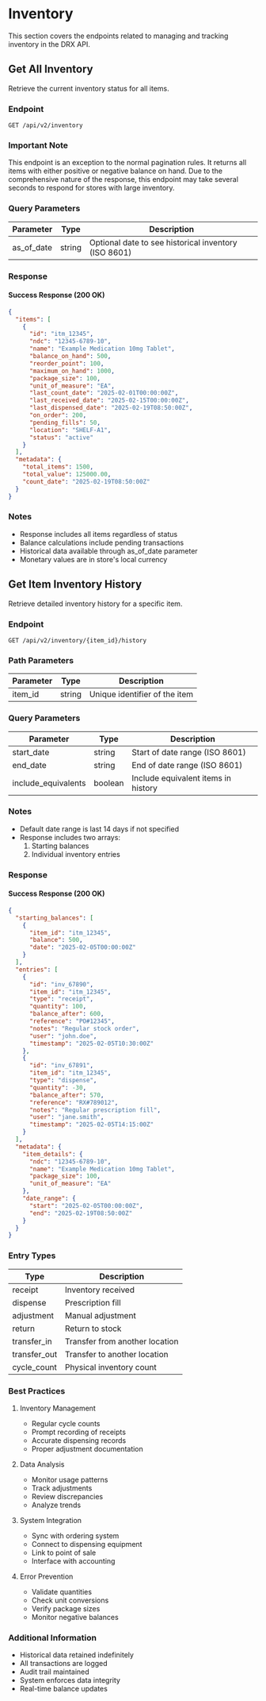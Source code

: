 # Inventory

This section covers the endpoints related to managing and tracking inventory in the DRX API.

## Get All Inventory

Retrieve the current inventory status for all items.

### Endpoint

`GET /api/v2/inventory`

### Important Note

This endpoint is an exception to the normal pagination rules. It returns all items with either positive or negative balance on hand. Due to the comprehensive nature of the response, this endpoint may take several seconds to respond for stores with large inventory.

### Query Parameters

| Parameter | Type | Description |
|-----------|------|-------------|
| as_of_date | string | Optional date to see historical inventory (ISO 8601) |

### Response

#### Success Response (200 OK)

```json
{
  "items": [
    {
      "id": "itm_12345",
      "ndc": "12345-6789-10",
      "name": "Example Medication 10mg Tablet",
      "balance_on_hand": 500,
      "reorder_point": 100,
      "maximum_on_hand": 1000,
      "package_size": 100,
      "unit_of_measure": "EA",
      "last_count_date": "2025-02-01T00:00:00Z",
      "last_received_date": "2025-02-15T00:00:00Z",
      "last_dispensed_date": "2025-02-19T08:50:00Z",
      "on_order": 200,
      "pending_fills": 50,
      "location": "SHELF-A1",
      "status": "active"
    }
  ],
  "metadata": {
    "total_items": 1500,
    "total_value": 125000.00,
    "count_date": "2025-02-19T08:50:00Z"
  }
}
```

### Notes

- Response includes all items regardless of status
- Balance calculations include pending transactions
- Historical data available through as_of_date parameter
- Monetary values are in store's local currency

## Get Item Inventory History

Retrieve detailed inventory history for a specific item.

### Endpoint

`GET /api/v2/inventory/{item_id}/history`

### Path Parameters

| Parameter | Type | Description |
|-----------|------|-------------|
| item_id | string | Unique identifier of the item |

### Query Parameters

| Parameter | Type | Description |
|-----------|------|-------------|
| start_date | string | Start of date range (ISO 8601) |
| end_date | string | End of date range (ISO 8601) |
| include_equivalents | boolean | Include equivalent items in history |

### Notes

- Default date range is last 14 days if not specified
- Response includes two arrays:
  1. Starting balances
  2. Individual inventory entries

### Response

#### Success Response (200 OK)

```json
{
  "starting_balances": [
    {
      "item_id": "itm_12345",
      "balance": 500,
      "date": "2025-02-05T00:00:00Z"
    }
  ],
  "entries": [
    {
      "id": "inv_67890",
      "item_id": "itm_12345",
      "type": "receipt",
      "quantity": 100,
      "balance_after": 600,
      "reference": "PO#12345",
      "notes": "Regular stock order",
      "user": "john.doe",
      "timestamp": "2025-02-05T10:30:00Z"
    },
    {
      "id": "inv_67891",
      "item_id": "itm_12345",
      "type": "dispense",
      "quantity": -30,
      "balance_after": 570,
      "reference": "RX#789012",
      "notes": "Regular prescription fill",
      "user": "jane.smith",
      "timestamp": "2025-02-05T14:15:00Z"
    }
  ],
  "metadata": {
    "item_details": {
      "ndc": "12345-6789-10",
      "name": "Example Medication 10mg Tablet",
      "package_size": 100,
      "unit_of_measure": "EA"
    },
    "date_range": {
      "start": "2025-02-05T00:00:00Z",
      "end": "2025-02-19T08:50:00Z"
    }
  }
}
```

### Entry Types

| Type | Description |
|------|-------------|
| receipt | Inventory received |
| dispense | Prescription fill |
| adjustment | Manual adjustment |
| return | Return to stock |
| transfer_in | Transfer from another location |
| transfer_out | Transfer to another location |
| cycle_count | Physical inventory count |

### Best Practices

1. Inventory Management
   - Regular cycle counts
   - Prompt recording of receipts
   - Accurate dispensing records
   - Proper adjustment documentation

2. Data Analysis
   - Monitor usage patterns
   - Track adjustments
   - Review discrepancies
   - Analyze trends

3. System Integration
   - Sync with ordering system
   - Connect to dispensing equipment
   - Link to point of sale
   - Interface with accounting

4. Error Prevention
   - Validate quantities
   - Check unit conversions
   - Verify package sizes
   - Monitor negative balances

### Additional Information

- Historical data retained indefinitely
- All transactions are logged
- Audit trail maintained
- System enforces data integrity
- Real-time balance updates